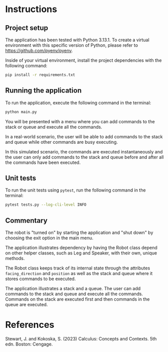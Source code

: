 # Instructions
## Project setup
The application has been tested with Python 3.13.1. To create a virtual environment with this specific version of Python,
please refer to https://github.com/pyenv/pyenv.

Inside of your virtual environment, install the project dependencies with the following command:

```bash
pip install -r requirements.txt
```

## Running the application
To run the application, execute the following command in the terminal:

```bash
python main.py
```

You will be presented with a menu where you can add commands to the stack or queue and execute all the commands.

In a real-world scenario, the user will be able to add commands to the stack and queue while other commands are busy executing.

In this simulated scenario, the commands are executed instantaneously and the user can only add commands to the stack and queue before and after all the commands have been executed.

## Unit tests
To run the unit tests using `pytest`, run the following command in the terminal:

```bash
pytest tests.py --log-cli-level INFO
```

## Commentary

The robot is "turned on" by starting the application and "shut down" by choosing the exit option in the main menu.

The application illustrates dependency by having the Robot class depend on other helper classes, such as Leg and Speaker, with their own, unique methods.

The Robot class keeps track of its internal state through the attributes `facing_direction` and `position` as well as the stack and queue where it stores commands to be executed.

The application illustrates a stack and a queue. The user can add commands to the stack and queue and execute all the commands. Commands on the stack are executed first and then commands in the queue are executed.

# References

Stewart, J. and Kokoska, S. (2023) Calculus: Concepts and Contexts. 5th edn. Boston: Cengage.
